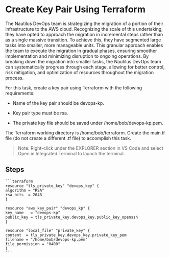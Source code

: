 # Create Key Pair Using Terraform

The Nautilus DevOps team is strategizing the migration of a portion of their infrastructure to the AWS cloud. Recognizing the scale of this undertaking, they have opted to approach the migration in incremental steps rather than as a single massive transition. To achieve this, they have segmented large tasks into smaller, more manageable units. This granular approach enables the team to execute the migration in gradual phases, ensuring smoother implementation and minimizing disruption to ongoing operations. By breaking down the migration into smaller tasks, the Nautilus DevOps team can systematically progress through each stage, allowing for better control, risk mitigation, and optimization of resources throughout the migration process.

For this task, create a key pair using Terraform with the following requirements:

- Name of the key pair should be devops-kp.

- Key pair type must be rsa.

- The private key file should be saved under /home/bob/devops-kp.pem.

The Terraform working directory is /home/bob/terraform. Create the main.tf file (do not create a different .tf file) to accomplish this task.

> Note: Right-click under the EXPLORER section in VS Code and select Open in Integrated Terminal to launch the terminal.

## Steps

    ```terraform
    resource "tls_private_key" "devops_key" {
    algorithm = "RSA"
    rsa_bits  = 2048
    }

    resource "aws_key_pair" "devops_kp" {
    key_name   = "devops-kp"
    public_key = tls_private_key.devops_key.public_key_openssh
    }

    resource "local_file" "private_key" {
    content  = tls_private_key.devops_key.private_key_pem
    filename = "/home/bob/devops-kp.pem"
    file_permission = "0400"
    }
    ```
